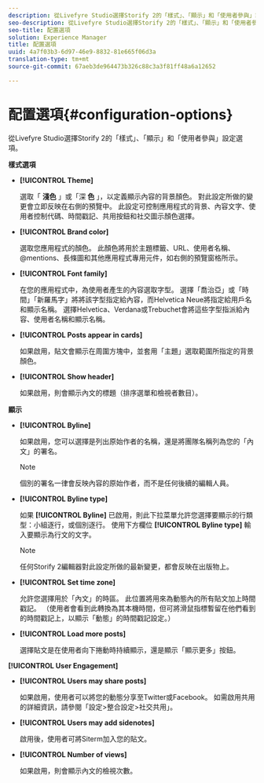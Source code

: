 ```yaml
---
description: 從Livefyre Studio選擇Storify 2的「樣式」、「顯示」和「使用者參與」設定選項。
seo-description: 從Livefyre Studio選擇Storify 2的「樣式」、「顯示」和「使用者參與」設定選項。
seo-title: 配置選項
solution: Experience Manager
title: 配置選項
uuid: 4a7f03b3-6d97-46e9-8832-81e665f06d3a
translation-type: tm+mt
source-git-commit: 67aeb3de964473b326c88c3a3f81ff48a6a12652

---
```



# 配置選項{#configuration-options}

從Livefyre Studio選擇Storify 2的「樣式」、「顯示」和「使用者參與」設定選項。

**樣式選項**

* **[!UICONTROL Theme]**

   選取「 **淺色** 」或「深 **色** 」，以定義顯示內容的背景顏色。 對此設定所做的變更會立即反映在右側的預覽中。 此設定可控制應用程式的背景、內容文字、使用者控制代碼、時間戳記、共用按鈕和社交圖示顏色選擇。

* **[!UICONTROL Brand color]**

   選取您應用程式的顏色。 此顏色將用於主題標籤、URL、使用者名稱、@mentions、長條圖和其他應用程式專用元件，如右側的預覽窗格所示。

* **[!UICONTROL Font family]**

   在您的應用程式中，為使用者產生的內容選取字型。 選擇「喬治亞」或「時間」「新羅馬字」將將該字型指定給內容，而Helvetica Neue將指定給用戶名和顯示名稱。 選擇Helvetica、Verdana或Trebuchet會將這些字型指派給內容、使用者名稱和顯示名稱。

* **[!UICONTROL Posts appear in cards]**

   如果啟用，貼文會顯示在周圍方塊中，並套用「主題」選取範圍所指定的背景顏色。

* **[!UICONTROL Show header]**

   如果啟用，則會顯示內文的標題（排序選單和檢視者數目）。

**顯示**

* **[!UICONTROL Byline]**

   如果啟用，您可以選擇是列出原始作者的名稱，還是將團隊名稱列為您的「內文」的署名。

   >[!NOTE]
   >
   >個別的署名一律會反映內容的原始作者，而不是任何後續的編輯人員。

* **[!UICONTROL Byline type]**

   如果 **[!UICONTROL Byline]** 已啟用，則此下拉菜單允許您選擇要顯示的行類型：小組逐行，或個別逐行。 使用下方欄位 **[!UICONTROL Byline type]** 輸入要顯示為行文的文字。

   >[!NOTE]
   >
   >任何Storify 2編輯器對此設定所做的最新變更，都會反映在出版物上。

* **[!UICONTROL Set time zone]**

   允許您選擇用於「內文」的時區。 此位置將用來為動態內的所有貼文加上時間戳記。 （使用者會看到此轉換為其本機時間，但可將滑鼠指標暫留在他們看到的時間戳記上，以顯示「動態」的時間戳記設定。）

* **[!UICONTROL Load more posts]**

   選擇貼文是在使用者向下捲動時持續顯示，還是顯示「顯示更多」按鈕。

**[!UICONTROL User Engagement]**

* **[!UICONTROL Users may share posts]**

   如果啟用，使用者可以將您的動態分享至Twitter或Facebook。 如需啟用共用的詳細資訊，請參閱「設定&gt;整合設定&gt;社交共用」。

* **[!UICONTROL Users may add sidenotes]**

   啟用後，使用者可將Siterm加入您的貼文。

* **[!UICONTROL Number of views]**

   如果啟用，則會顯示內文的檢視次數。

